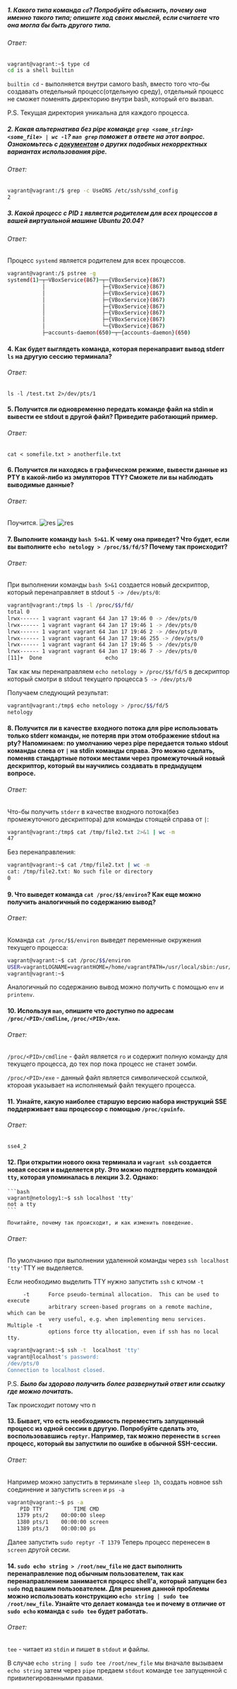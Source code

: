 ##### 1. Какого типа команда `cd`? Попробуйте объяснить, почему она именно такого типа; опишите ход своих мыслей, если считаете что она могла бы быть другого типа.

###### Ответ: 
```bash
vagrant@vagrant:~$ type cd
cd is a shell builtin
```
```builtin cd``` - выполняется внутри самого bash, вместо того что-бы
создавать отедельный процесс(отдельную среду), отдельный процесс не сможет
поменять директорию внутри bash, который его вызвал.

P.S. Текущая директория уникальна для каждого процесса.

##### 2. Какая альтернатива без pipe команде `grep <some_string> <some_file> | wc -l`? `man grep` поможет в ответе на этот вопрос. Ознакомьтесь с [документом](http://www.smallo.ruhr.de/award.html) о других подобных некорректных вариантах использования pipe.
###### Ответ: 
```bash
vagrant@vagrant:/$ grep -c UseDNS /etc/ssh/sshd_config
2

```


##### 3. Какой процесс с PID `1` является родителем для всех процессов в вашей виртуальной машине Ubuntu 20.04?
###### Ответ:
Процесс ```systemd``` является родителем для всех процессов.

```bash
vagrant@vagrant:/$ pstree -g
systemd(1)─┬─VBoxService(867)─┬─{VBoxService}(867)
           │                  ├─{VBoxService}(867)
           │                  ├─{VBoxService}(867)
           │                  ├─{VBoxService}(867)
           │                  ├─{VBoxService}(867)
           │                  ├─{VBoxService}(867)
           │                  ├─{VBoxService}(867)
           │                  └─{VBoxService}(867)
           ├─accounts-daemon(650)─┬─{accounts-daemon}(650)


```

#### 4. Как будет выглядеть команда, которая перенаправит вывод stderr `ls` на другую сессию терминала?
###### Ответ:
```ls -l /test.txt 2>/dev/pts/1```

#### 5. Получится ли одновременно передать команде файл на stdin и вывести ее stdout в другой файл? Приведите работающий пример.

###### Ответ:
```cat < somefile.txt > anotherfile.txt```

#### 6. Получится ли находясь в графическом режиме, вывести данные из PTY в какой-либо из эмуляторов TTY? Сможете ли вы наблюдать выводимые данные?
###### Ответ:
Поучится.
![res](src/pts.JPG "pts")
![res](src/tty.JPG "pts")

#### 7. Выполните команду `bash 5>&1`. К чему она приведет? Что будет, если вы выполните `echo netology > /proc/$$/fd/5`? Почему так происходит?

###### Ответ:

При выполнении команды ```bash 5>&1``` создается новый дескриптор, 
который перенаправляет в stdout ```5 -> /dev/pts/0```:

```bash
vagrant@vagrant:/tmp$ ls -l /proc/$$/fd/
total 0
lrwx------ 1 vagrant vagrant 64 Jan 17 19:46 0 -> /dev/pts/0
lrwx------ 1 vagrant vagrant 64 Jan 17 19:46 1 -> /dev/pts/0
lrwx------ 1 vagrant vagrant 64 Jan 17 19:46 2 -> /dev/pts/0
lrwx------ 1 vagrant vagrant 64 Jan 17 19:46 255 -> /dev/pts/0
lrwx------ 1 vagrant vagrant 64 Jan 17 19:46 5 -> /dev/pts/0
lrwx------ 1 vagrant vagrant 64 Jan 17 19:46 7 -> /dev/pts/0
[11]+  Done                    echo
```
Так как мы перенаправляем ```echo netology > /proc/$$/fd/5``` в дескриптор  
который смотри в stdout текущего процесса ```5 -> /dev/pts/0```

Получаем следующий результат:

```bash
vagrant@vagrant:/tmp$ echo netology > /proc/$$/fd/5
netology
```
#### 8. Получится ли в качестве входного потока для pipe использовать только stderr команды, не потеряв при этом отображение stdout на pty? Напоминаем: по умолчанию через pipe передается только stdout команды слева от `|` на stdin команды справа. Это можно сделать, поменяв стандартные потоки местами через промежуточный новый дескриптор, который вы научились создавать в предыдущем вопросе.
###### Ответ:
Что-бы получить `stderr` в качестве входного потока(без промежуточного дескриптора) для команды стоящей справа от `|`:

```bash
vagrant@vagrant:/tmp$ cat /tmp/file2.txt 2>&1 | wc -m
47
```
Без перенаправления:
```bash
vagrant@vagrant:~$ cat /tmp/file2.txt | wc -m
cat: /tmp/file2.txt: No such file or directory
0
```

#### 9. Что выведет команда `cat /proc/$$/environ`? Как еще можно получить аналогичный по содержанию вывод?
###### Ответ:
Команда `cat /proc/$$/environ` выведет переменные окружения текущего процесса: 
```bash
vagrant@vagrant:~$ cat /proc/$$/environ
USER=vagrantLOGNAME=vagrantHOME=/home/vagrantPATH=/usr/local/sbin:/usr/local/bin:/usr/sbin:/usr/bin:/sbin:/bin:/usr/games:/usr/local/games:/snap/binSHELL=/bin/bashTERM=xtermXDG_SESSION_ID=3XDG_RUNTIME_DIR=/run/user/1000DBUS_SESSION_BUS_ADDRESS=unix:path=/run/user/1000/busXDG_SESSION_TYPE=ttyXDG_SESSION_CLASS=userMOTD_SHOWN=pamLANG=en_US.UTF-8SSH_CLIENT=10.0.2.2 19065 22SSH_CONNECTION=10.0.2.2 19065 10.0.2.15 22SSH_TTY=/dev/pts/1vagrant@vagrant:~$
vagrant@vagrant:~$

```
Аналогичный по содержанию вывод можно получить с помощью `env` и `printenv`.

#### 10. Используя `man`, опишите что доступно по адресам `/proc/<PID>/cmdline`, `/proc/<PID>/exe`.
###### Ответ:

`/proc/<PID>/cmdline` - файл является `ro` и содержит полную команду для текущего процесса, 
до тех пор пока процесс не станет зомби.

`/proc/<PID>/exe` - данный файл является символической ссылкой, ктороая указывает на исполняемый файл
текущего процесса.

#### 11. Узнайте, какую наиболее старшую версию набора инструкций SSE поддерживает ваш процессор с помощью `/proc/cpuinfo`.
###### Ответ:

`sse4_2`

#### 12. При открытии нового окна терминала и `vagrant ssh` создается новая сессия и выделяется pty. Это можно подтвердить командой `tty`, которая упоминалась в лекции 3.2. Однако:

    ```bash
	vagrant@netology1:~$ ssh localhost 'tty'
	not a tty
    ```

	Почитайте, почему так происходит, и как изменить поведение.
###### Ответ:

По умолчанию при выполнении удаленной команды через `ssh localhost 'tty'`TTY не выделяется.

Если необходимо выделить TTY нужно запустить `ssh` с клчом `-t`
```
     -t      Force pseudo-terminal allocation.  This can be used to execute
             arbitrary screen-based programs on a remote machine, which can be
             very useful, e.g. when implementing menu services.  Multiple -t
             options force tty allocation, even if ssh has no local tty.
```
```bash
vagrant@vagrant:~$ ssh -t  localhost 'tty'
vagrant@localhost's password:
/dev/pts/0
Connection to localhost closed.
```
P.S. ***Было бы здорово получить более развернутый ответ или ссылку где можно почитать.***

Так происходит потому что п
#### 13. Бывает, что есть необходимость переместить запущенный процесс из одной сессии в другую. Попробуйте сделать это, воспользовавшись `reptyr`. Например, так можно перенести в `screen` процесс, который вы запустили по ошибке в обычной SSH-сессии.
###### Ответ:
Например можно запустить в терминале `sleep 1h`, создать новное ssh 
соединение и запустить `screen` и `ps -a`

```bash
vagrant@vagrant:~$ ps -a
    PID TTY          TIME CMD
   1379 pts/2    00:00:00 sleep
   1380 pts/1    00:00:00 screen
   1389 pts/3    00:00:00 ps
```
Далее запустить `sudo reptyr -T 1379`
Теперь процесс перенесен в `screen` другой сесии.


#### 14. `sudo echo string > /root/new_file` не даст выполнить перенаправление под обычным пользователем, так как перенаправлением занимается процесс shell'а, который запущен без `sudo` под вашим пользователем. Для решения данной проблемы можно использовать конструкцию `echo string | sudo tee /root/new_file`. Узнайте что делает команда `tee` и почему в отличие от `sudo echo` команда с `sudo tee` будет работать.
###### Ответ:
`tee` - читает из `stdin` и пишет в `stdout` и файлы.

В случае `echo string | sudo tee /root/new_file` мы вначале вызываем `echo string` затем через `pipe` 
предаем `stdout` команде `tee` запущенной с привилегированными правами.
